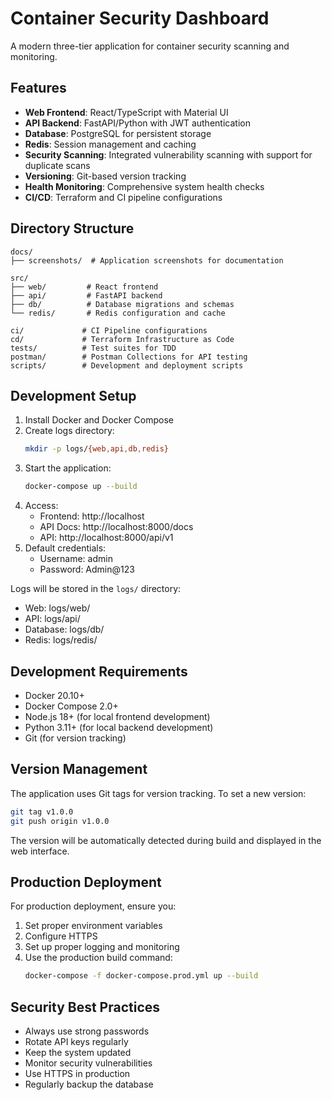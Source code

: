 # Container Security Dashboard

A modern three-tier application for container security scanning and monitoring.

## Features

- **Web Frontend**: React/TypeScript with Material UI
- **API Backend**: FastAPI/Python with JWT authentication
- **Database**: PostgreSQL for persistent storage
- **Redis**: Session management and caching
- **Security Scanning**: Integrated vulnerability scanning with support for duplicate scans
- **Versioning**: Git-based version tracking
- **Health Monitoring**: Comprehensive system health checks
- **CI/CD**: Terraform and CI pipeline configurations

## Directory Structure
```
docs/
├── screenshots/  # Application screenshots for documentation

src/
├── web/         # React frontend
├── api/         # FastAPI backend
├── db/          # Database migrations and schemas
└── redis/       # Redis configuration and cache

ci/             # CI Pipeline configurations
cd/             # Terraform Infrastructure as Code
tests/          # Test suites for TDD
postman/        # Postman Collections for API testing
scripts/        # Development and deployment scripts
```

## Development Setup

1. Install Docker and Docker Compose
2. Create logs directory:
   ```bash
   mkdir -p logs/{web,api,db,redis}
   ```
3. Start the application:
   ```bash
   docker-compose up --build
   ```
4. Access:
   - Frontend: http://localhost
   - API Docs: http://localhost:8000/docs
   - API: http://localhost:8000/api/v1
5. Default credentials:
   - Username: admin
   - Password: Admin@123

Logs will be stored in the `logs/` directory:
- Web: logs/web/
- API: logs/api/
- Database: logs/db/
- Redis: logs/redis/

## Development Requirements
- Docker 20.10+
- Docker Compose 2.0+
- Node.js 18+ (for local frontend development)
- Python 3.11+ (for local backend development)
- Git (for version tracking)

## Version Management

The application uses Git tags for version tracking. To set a new version:

```bash
git tag v1.0.0
git push origin v1.0.0
```

The version will be automatically detected during build and displayed in the web interface.

## Production Deployment

For production deployment, ensure you:
1. Set proper environment variables
2. Configure HTTPS
3. Set up proper logging and monitoring
4. Use the production build command:
   ```bash
   docker-compose -f docker-compose.prod.yml up --build
   ```

## Security Best Practices

- Always use strong passwords
- Rotate API keys regularly
- Keep the system updated
- Monitor security vulnerabilities
- Use HTTPS in production
- Regularly backup the database
